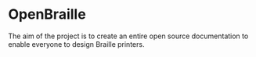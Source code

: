 # OpenBraille

The aim of the project is to create an entire open source documentation to enable everyone to design Braille printers.

